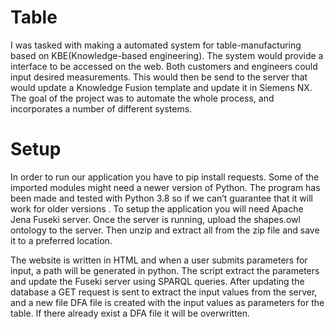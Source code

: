 # Table
I was tasked with making a automated system for table-manufacturing based on KBE(Knowledge-based engineering). The system would provide a interface to be accessed on the web. Both customers and engineers could input desired measurements. This would then be send to the server that would update a Knowledge Fusion template and update it in Siemens NX. The goal of the project was to automate the whole process, and incorporates a number of different systems.

# Setup
In order to run our application you have to pip install requests. Some of the imported modules might need a newer version of Python. The program has been made and tested with Python 3.8 so if we can’t guarantee that it will work for older versions .
To setup the application you will need Apache Jena Fuseki server. Once the server is running, upload the shapes.owl ontology to the server. Then unzip and extract all from the zip file and save it to a preferred location.

The website is written in HTML and when a user submits parameters for input, a path will be generated in python. The script extract the parameters and update the Fuseki server using SPARQL queries. After updating the database a GET request is sent to extract the input values from the server, and a new file DFA file is created with the input values as parameters for the table. If there already exist a DFA file it will be overwritten.
